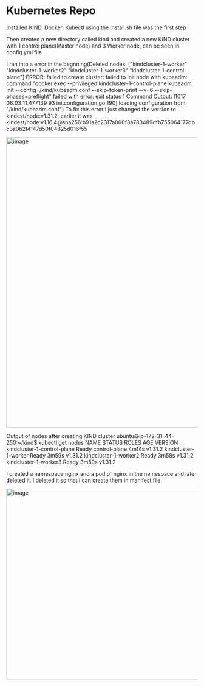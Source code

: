 # Kubernetes Repo

Installed KIND, Docker, Kubectl using the install.sh file was the first step

Then created a new directory called kind and created a new KIND cluster with 1 control plane(Master node) and 3 Worker node, can be seen in config.yml file

I ran into a error in the begnning(Deleted nodes: ["kindcluster-1-worker" "kindcluster-1-worker2" "kindcluster-1-worker3" "kindcluster-1-control-plane"]
ERROR: failed to create cluster: failed to init node with kubeadm: command "docker exec --privileged kindcluster-1-control-plane kubeadm init --config=/kind/kubeadm.conf --skip-token-print --v=6 --skip-phases=preflight" failed with error: exit status 1
Command Output: I1017 06:03:11.477139      93 initconfiguration.go:190] loading configuration from "/kind/kubeadm.conf")
To fix this error I just changed the version to kindest/node:v1.31.2, earlier it was kindest/node:v1.16.4@sha256:b91a2c2317a000f3a783489dfb755064177dbc3a0b2f4147d50f04825d016f55

<img width="1919" height="762" alt="image" src="https://github.com/user-attachments/assets/1076f9ee-9741-4489-b42b-8f28f4596331" />

Output of nodes after creating KIND cluster
ubuntu@ip-172-31-44-250:~/kind$ kubectl get nodes
NAME                          STATUS   ROLES           AGE     VERSION
kindcluster-1-control-plane   Ready    control-plane   4m14s   v1.31.2
kindcluster-1-worker          Ready    <none>          3m59s   v1.31.2
kindcluster-1-worker2         Ready    <none>          3m58s   v1.31.2
kindcluster-1-worker3         Ready    <none>          3m59s   v1.31.2

I created a namespace nginx and a pod of nginx in the namespace and later deleted it. I deleted it so that i can create them in manifest file.

<img width="1918" height="501" alt="image" src="https://github.com/user-attachments/assets/6df5279b-549a-4314-8e37-d6ef85e8835d" />


